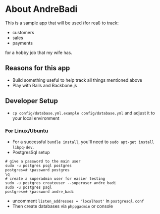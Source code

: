 # About AndreBadi
This is a sample app that will be used (for real) to track:
* customers
* sales
* payments

for a hobby job that my wife has.

## Reasons for this app
* Build something useful to help track all things mentioned above
* Play with Rails and Backbone.js

## Developer Setup
* `cp config/database.yml.example config/database.yml` and adjust it to your local environment

### For Linux/Ubuntu
* For a successful `bundle install`, you'll need to `sudo apt-get install libpq-dev`.
* PostgresSql setup
```console
# give a password to the main user
sudo -u postgres psql postgres
postgres=# \password postgres
\q
# create a superadmin user for easier testing
sudo -u postgres createuser --superuser andre_badi
sudo -u postgres psql
postgres=# \password andre_badi
```
- uncomment `listen_addresses = 'localhost'` in `postgresql.conf`
- Then create databases via `phppgadmin` or console

